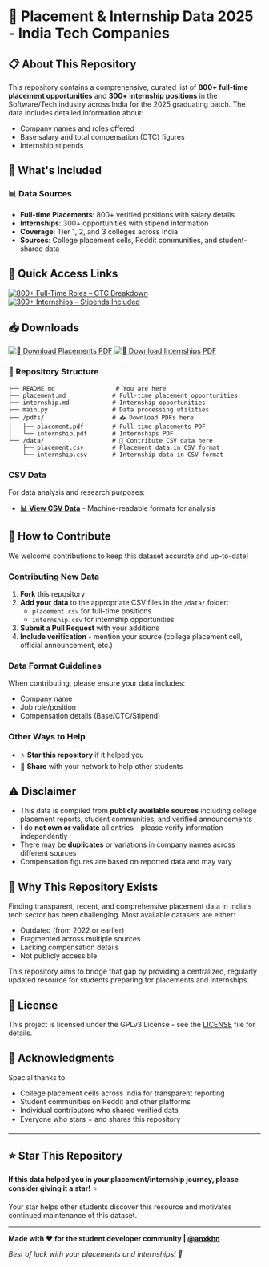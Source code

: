 # 🎯 Placement & Internship Data 2025 - India Tech Companies

## 📋 About This Repository

This repository contains a comprehensive, curated list of **800+ full-time placement opportunities** and **300+ internship positions** in the Software/Tech industry across India for the 2025 graduating batch. The data includes detailed information about:

- Company names and roles offered
- Base salary and total compensation (CTC) figures
- Internship stipends

## 🎨 What's Included

### 📊 Data Sources

- **Full-time Placements**: 800+ verified positions with salary details
- **Internships**: 300+ opportunities with stipend information
- **Coverage**: Tier 1, 2, and 3 colleges across India
- **Sources**: College placement cells, Reddit communities, and student-shared data

## 🔗 Quick Access Links

[![800+ Full-Time Roles – CTC Breakdown](https://img.shields.io/badge/800%2B_Placements-brightgreen?style=for-the-badge\&logo=leetcode\&logoColor=white)](https://leetcode.com/discuss/post/6800970/800-full-time-software-tech-roles-india-ic1dp)
[![300+ Internships – Stipends Included](https://img.shields.io/badge/300%2B_Internships-blue?style=for-the-badge\&logo=leetcode\&logoColor=white)](https://leetcode.com/discuss/post/6800968/300-tech-internships-with-stipends-in-in-2wla)

## 📥 Downloads

[![📄 Download Placements PDF](https://img.shields.io/badge/Download_Placement_PDF-blue?style=for-the-badge\&logo=adobeacrobatreader\&logoColor=white)](./pdfs/placement.pdf)
[![📄 Download Internships PDF](https://img.shields.io/badge/Download_Internship_PDF-purple?style=for-the-badge\&logo=adobeacrobatreader\&logoColor=white)](./pdfs/internship.pdf)

### 📁 Repository Structure

```
├── README.md                 # You are here
├── placement.md             # Full-time placement opportunities
├── internship.md            # Internship opportunities
├── main.py                  # Data processing utilities
├── /pdfs/                   # 📥 Download PDFs here
│   ├── placement.pdf        # Full-time placements PDF
│   └── internship.pdf       # Internships PDF
└── /data/                   # 🤝 Contribute CSV data here
    ├── placement.csv        # Placement data in CSV format
    └── internship.csv       # Internship data in CSV format
```

### CSV Data

For data analysis and research purposes:

- **[📊 View CSV Data](./data/)** - Machine-readable formats for analysis

## 🤝 How to Contribute

We welcome contributions to keep this dataset accurate and up-to-date!

### Contributing New Data

1. **Fork** this repository
2. **Add your data** to the appropriate CSV files in the `/data/` folder:
   - `placement.csv` for full-time positions
   - `internship.csv` for internship opportunities
3. **Submit a Pull Request** with your additions
4. **Include verification** - mention your source (college placement cell, official announcement, etc.)

### Data Format Guidelines

When contributing, please ensure your data includes:

- Company name
- Job role/position
- Compensation details (Base/CTC/Stipend)

### Other Ways to Help

- ⭐ **Star this repository** if it helped you
- 📢 **Share** with your network to help other students

## ⚠️ Disclaimer

- This data is compiled from **publicly available sources** including college placement reports, student communities, and verified announcements
- I do **not own or validate** all entries - please verify information independently
- There may be **duplicates** or variations in company names across different sources
- Compensation figures are based on reported data and may vary

## 🎯 Why This Repository Exists

Finding transparent, recent, and comprehensive placement data in India's tech sector has been challenging. Most available datasets are either:

- Outdated (from 2022 or earlier)
- Fragmented across multiple sources
- Lacking compensation details
- Not publicly accessible

This repository aims to bridge that gap by providing a centralized, regularly updated resource for students preparing for placements and internships.

## 📄 License

This project is licensed under the GPLv3 License - see the [LICENSE](LICENSE) file for details.

## 🙏 Acknowledgments

Special thanks to:

- College placement cells across India for transparent reporting
- Student communities on Reddit and other platforms
- Individual contributors who shared verified data
- Everyone who stars ⭐ and shares this repository

---

## ⭐ Star This Repository

**If this data helped you in your placement/internship journey, please consider giving it a star!** ⭐

Your star helps other students discover this resource and motivates continued maintenance of this dataset.

---

**Made with ❤️ for the student developer community | [@anxkhn](https://github.com/anxkhn)**

_Best of luck with your placements and internships! 🚀_

